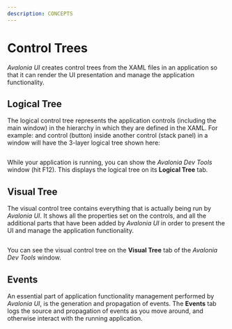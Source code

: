 ```yaml
---
description: CONCEPTS
---
```


# Control Trees

_Avalonia UI_ creates control trees from the XAML files in an application so that it can render the UI presentation and manage the application functionality.  &#x20;

## Logical Tree

The logical control tree represents the application controls (including the main window) in the hierarchy in which they are defined in the XAML. For example: and control (button) inside another control (stack panel) in a window will have the 3-layer logical tree shown here:

<img src='/img/gitbook-import/assets/image (61).png' alt=''/>

While your application is running, you can show the _Avalonia Dev Tools_ window (hit F12). This displays the logical tree on its **Logical Tree** tab.

## Visual Tree&#x20;

The visual control tree contains everything that is actually being run by _Avalonia UI_. It shows all the properties set on the controls, and all the additional parts that have been added by _Avalonia UI_ in order to present the UI and manage the application functionality. &#x20;

<img src='/img/gitbook-import/assets/image (15) (2).png' alt=''/>

You can see the visual control tree on the **Visual Tree** tab of the _Avalonia Dev Tools_ window.

## Events&#x20;

An essential part of application functionality management performed by _Avalonia UI_, is the generation and propagation of events. The **Events** tab logs the source and propagation of events as you move around, and otherwise interact with the running application.

<img src='/img/gitbook-import/assets/image (1) (1) (2).png' alt=''/>
